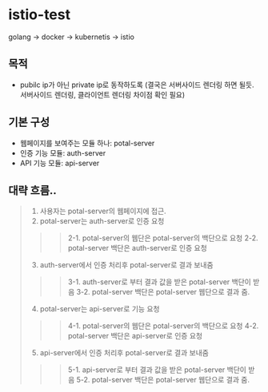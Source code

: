 # istio-test

golang -> docker -> kubernetis -> istio 

## 목적
 - pubilc ip가 아닌 private ip로 동작하도록
   (결국은 서버사이드 렌더링 하면 될듯. 서버사이드 렌더링, 클라이언트 렌더링 차이점 확인 필요)

## 기본 구성
 - 웹페이지를 보여주는 모듈 하나: potal-server
 - 인증 기능 모듈: auth-server
 - API 기능 모듈: api-server


## 대략 흐름..
> 1. 사용자는 potal-server의 웹페이지에 접근.
> 2. potal-server는 auth-server로 인증 요청
>>> 2-1. potal-server의 웹단은 potal-server의 백단으로 요청
>>> 2-2. potal-server 백단은 auth-server로 인증 요청
> 3. auth-server에서 인증 처리후 potal-server로 결과 보내줌
>>> 3-1. auth-server로 부터 결과 값을 받은 potal-server 백단이 받음
>>> 3-2. potal-server 백단은 potal-server 웹단으로 결과 줌.
> 4. potal-server는 api-server로 기능 요청
>>> 4-1. potal-server의 웹단은 potal-server의 백단으로 요청
>>> 4-2. potal-server 백단은 api-server로 인증 요청
> 5. api-server에서 인증 처리후 potal-server로 결과 보내줌
>>> 5-1. api-server로 부터 결과 값을 받은 potal-server 백단이 받음
>>> 5-2. potal-server 백단은 potal-server 웹단으로 결과 줌.

